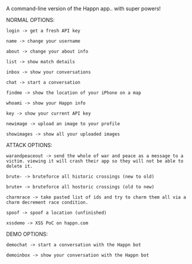 A command-line version of the Happn app.. with super powers!


NORMAL OPTIONS:

	login -> get a fresh API key
	
	name -> change your username
	
	about -> change your about info
	
	list -> show match details
	
	inbox -> show your conversations
	
	chat -> start a conversation
	
	findme -> show the location of your iPhone on a map
	
	whoami -> show your Happn info
	
	key -> show your current API key
	
	newimage -> upload an image to your profile
	
	showimages -> show all your uploaded images
	
ATTACK OPTIONS:

	warandpeaceout -> send the whole of war and peace as a message to a victim. viewing it will crash their app so they will not be able to delete it.
	
	brute- -> bruteforce all historic crossings (new to old)
	
	brute+ -> bruteforce all hostoric crossings (old to new)
	
	charmrace -> take pasted list of ids and try to charm them all via a charm decrement race condition.
	
	spoof -> spoof a location (unfinished)
	
	xssdemo -> XSS PoC on happn.com
	
DEMO OPTIONS:

	demochat -> start a conversation with the Happn bot
	
	demoinbox -> show your conversation with the Happn bot
	
